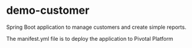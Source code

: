 # demo-customer
Spring Boot application to manage customers and create simple reports.

The manifest.yml file is to deploy the application to Pivotal Platform
